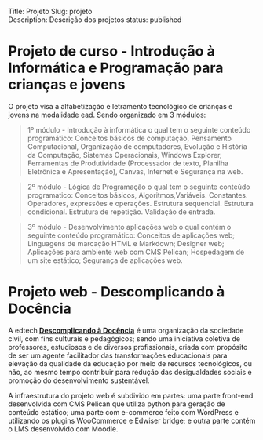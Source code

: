 Title: Projeto
Slug: projeto   
Description: Descrição dos projetos
status: published

# Projeto de curso - Introdução à Informática e Programação para crianças e jovens

O projeto visa a alfabetização e letramento tecnológico de crianças e jovens na modalidade ead. Sendo organizado em 3 módulos: 

> 1º módulo - Introdução à informática o qual tem o seguinte conteúdo programático: Conceitos básicos de computação, Pensamento Computacional, Organização de computadores,  Evolução e História da Computação, Sistemas Operacionais, Windows Explorer, Ferramentas de Produtividade (Processador de texto, Planilha Eletrônica e Apresentação), Canvas, Internet e Segurança na web.

> 2º módulo - Lógica de Programação o qual tem o seguinte conteúdo programatico: Conceitos básicos, Algoritmos,Variáveis. Constantes. Operadores, expressões e operações. Estrutura sequencial. Estrutura condicional. Estrutura de repetição. Validação de entrada.

> 3º módulo - Desenvolvimento aplicações web o qual contém o seguinte conteúdo programático: Conceitos de aplicações web; Linguagens de marcação HTML e Markdown; Designer web; Aplicações para ambiente web com CMS Pelican; Hospedagem de um site estático; Segurança de aplicações web.


# Projeto web - Descomplicando à Docência 

A edtech [**Descomplicando à Docência**](https://descomplicandoadocencia.com.br) é uma organização da sociedade civil,  com fins culturais e pedagógicos; sendo uma iniciativa coletiva de professores, estudiosos e de diversos profissionais, criada com propósito de ser um agente facilitador das transformações educacionais para elevação da qualidade da educação por meio de recursos tecnológicos, ou não, ao mesmo tempo contribuir para redução das desigualdades sociais e promoção do desenvolvimento sustentável.

A infraestrutura do projeto web é subdivido em partes: uma parte front-end desenvolvida com CMS Pelican que utiliza python para geração de conteúdo estático; uma parte com e-commerce feito com WordPress e utilizando os plugins WooCommerce e Edwiser bridge; e outra parte contém o LMS desenvolvido com Moodle.